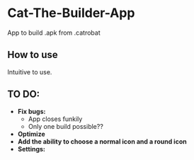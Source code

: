 # Cat-The-Builder-App
App to build .apk from .catrobat

## How to use
Intuitive to use.


## TO DO: 
* **Fix bugs:**
    * App closes funkily
    * Only one build possible??
* **Optimize**
* **Add the ability to choose a normal icon and a round icon**
* **Settings:**